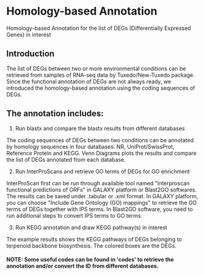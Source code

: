 # Homology-based Annotation
Homology-based Annotation for the list of DEGs (Differentially Expressed Genes) in interest

## Introduction

The list of DEGs between two or more environmental conditions can be retrieved from samples of RNA-seq data by Tuxedo/New-Tuxedo package. Since the functional annotation of DEGs are not always ready, we introduced the homology-based annotation using the coding sequences of DEGs. 

## The annotation includes: 
1. Run blastx and compare the blastx results from different databases

The coding sequences of DEGs between two conditions can be annotated by homology sequences in four databases: NR, UniProt/SwissProt, Reference Protein and KEGG. Venn Diagrams plots the results and compare the list of DEGs annotated from each database. 

2. Run InterProScans and retrieve GO terms of DEGs for GO enrichment

InterProScan first can be run through available tool named "Interproscan functional predictions of ORFs" in GALAXY platform or Blast2GO softwares. The results can be saved under .tabular or .xml format. In GALAXY platform, you can choose "Include Gene Ontology (GO) mappings" to retrieve the GO terms of DEGs together with IPS terms. In Blast2GO software, you need to run additional steps to convert IPS terms to GO terms. 

3. Run KEGG annotation and draw KEGG pathway(s) in interest

The example results shows the KEGG pathways of DEGs belonging to terpenoid backbone biosynthesis. The colored boxes are the DEGs.

#### NOTE: Some useful codes can be found in 'codes' to retrieve the annotation and/or convert the ID from different databases.
